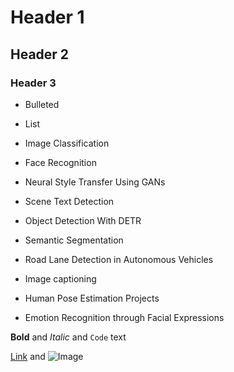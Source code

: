 # Header 1
## Header 2
### Header 3

- Bulleted
- List

- Image Classification
- Face Recognition
- Neural Style Transfer Using GANs
- Scene Text Detection
- Object Detection With DETR
- Semantic Segmentation
- Road Lane Detection in Autonomous Vehicles
- Image captioning
- Human Pose Estimation Projects
- Emotion Recognition through Facial Expressions

**Bold** and _Italic_ and `Code` text

[Link](url) and ![Image](src)
